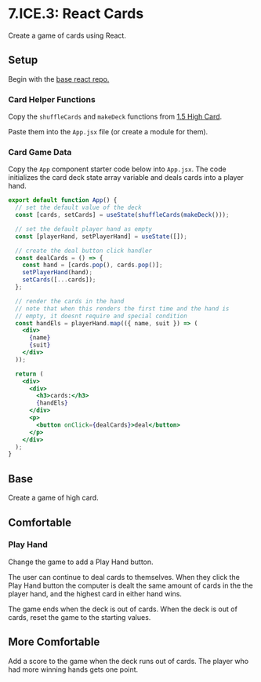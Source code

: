 # 7.ICE.3: React Cards

Create a game of cards using React.

## Setup

Begin with the [base react repo.](https://github.com/rocketacademy/react-express-base-bootcamp)

### Card Helper Functions

Copy the `shuffleCards` and `makeDeck` functions from [1.5 High Card](../../1-frontend-basics/1.3-high-card-dom.md).

Paste them into the `App.jsx` file \(or create a module for them\).

### Card Game Data

Copy the `App` component starter code below into `App.jsx`. The code initializes the card deck state array variable and deals cards into a player hand.

```jsx
export default function App() {
  // set the default value of the deck
  const [cards, setCards] = useState(shuffleCards(makeDeck()));

  // set the default player hand as empty
  const [playerHand, setPlayerHand] = useState([]);

  // create the deal button click handler
  const dealCards = () => {
    const hand = [cards.pop(), cards.pop()];
    setPlayerHand(hand);
    setCards([...cards]);
  };

  // render the cards in the hand
  // note that when this renders the first time and the hand is
  // empty, it doesnt require and special condition
  const handEls = playerHand.map(({ name, suit }) => (
    <div>
      {name}
      {suit}
    </div>
  ));

  return (
    <div>
      <div>
        <h3>cards:</h3>
        {handEls}
      </div>
      <p>
        <button onClick={dealCards}>deal</button>
      </p>
    </div>
  );
}
```

## Base

Create a game of high card.

## Comfortable

### Play Hand

Change the game to add a Play Hand button.

The user can continue to deal cards to themselves. When they click the Play Hand button the computer is dealt the same amount of cards in the the player hand, and the highest card in either hand wins.

The game ends when the deck is out of cards. When the deck is out of cards, reset the game to the starting values.

## More Comfortable

Add a score to the game when the deck runs out of cards. The player who had more winning hands gets one point.

